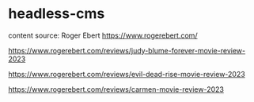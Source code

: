 # headless-cms

content source: Roger Ebert https://www.rogerebert.com/

https://www.rogerebert.com/reviews/judy-blume-forever-movie-review-2023

https://www.rogerebert.com/reviews/evil-dead-rise-movie-review-2023

https://www.rogerebert.com/reviews/carmen-movie-review-2023
